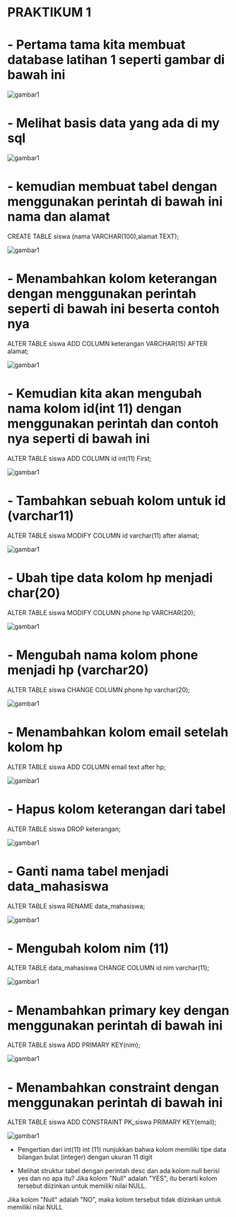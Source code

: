 # PRAKTIKUM 1

# - Pertama tama kita membuat database latihan 1 seperti gambar di bawah ini

![gambar1](gambar/gambar1.png)

# - Melihat basis data yang ada di my sql

![gambar1](gambar/gambar2.png)

# - kemudian membuat tabel dengan menggunakan perintah di bawah ini nama dan alamat 

CREATE TABLE siswa (nama VARCHAR(100),alamat TEXT);

![gambar1](gambar/gambar3.png)

# - Menambahkan kolom keterangan dengan menggunakan perintah seperti di bawah ini beserta contoh nya 

ALTER TABLE siswa ADD COLUMN keterangan VARCHAR(15) AFTER alamat;

![gambar1](gambar/gambar4.png)

# - Kemudian kita akan mengubah nama kolom id(int 11) dengan menggunakan perintah dan contoh nya seperti di bawah ini

ALTER TABLE siswa ADD COLUMN id int(11) First;

![gambar1](gambar/gambar5.png)

# - Tambahkan sebuah kolom untuk id (varchar11)

ALTER TABLE siswa MODIFY COLUMN id varchar(11) after alamat;

![gambar1](gambar/gambar6.png)

# - Ubah tipe data kolom hp menjadi char(20)

ALTER TABLE siswa MODIFY COLUMN phone hp VARCHAR(20);

![gambar1](gambar/gambar7.png)

# - Mengubah nama kolom phone menjadi hp (varchar20)

ALTER TABLE siswa CHANGE COLUMN phone hp varchar(20);

![gambar1](gambar/gambar8.png)

# - Menambahkan kolom email setelah kolom hp

ALTER TABLE siswa ADD COLUMN email text after hp;

![gambar1](gambar/gambar9.png)

# - Hapus kolom keterangan dari tabel

ALTER TABLE siswa DROP keterangan;

![gambar1](gambar/gambar10.png)

# - Ganti nama tabel menjadi data_mahasiswa

ALTER TABLE siswa RENAME data_mahasiswa;

![gambar1](gambar/gambar11.png)

# - Mengubah kolom nim (11)

ALTER TABLE data_mahasiswa CHANGE COLUMN id nim varchar(11);

![gambar1](gambar/gambar12.png)

# - Menambahkan primary key dengan menggunakan perintah di bawah ini

ALTER TABLE siswa ADD PRIMARY KEY(nim);

![gambar1](gambar/gambar13.png)

# - Menambahkan constraint dengan menggunakan perintah di bawah ini

ALTER TABLE siswa ADD CONSTRAINT PK_siswa PRIMARY KEY(email);

![gambar1](gambar/gambar14.png)

- Pengertian dari int(11)
int (11) nunjukkan bahwa kolom memiliki tipe data bilangan bulat (integer) dengan ukuran 11 digit 

- Melihat struktur tabel dengan perintah desc dan ada kolom null berisi yes dan no apa itu?
Jika kolom "Null" adalah "YES", itu berarti kolom tersebut diizinkan untuk memiliki nilai NULL.

Jika kolom "Null" adalah "NO", maka kolom tersebut tidak diizinkan untuk memiliki nilai NULL
